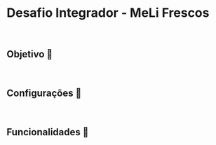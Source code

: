 # Desafio Integrador - MeLi Frescos

<br />

## Objetivo 🚀

<br />


## Configurações 🔧

<br />

## Funcionalidades 🔧


<br />
